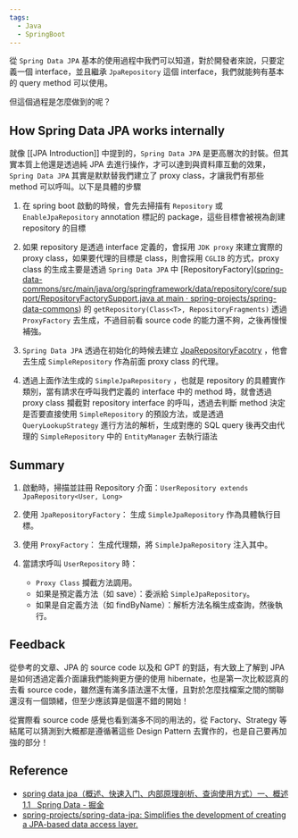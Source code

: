 ```yaml
---
tags:
  - Java
  - SpringBoot
---
```


從 `Spring Data JPA` 基本的使用過程中我們可以知道，對於開發者來說，只要定義一個 interface，並且繼承 `JpaRepository` 這個 interface，我們就能夠有基本的 query method 可以使用。

但這個過程是怎麼做到的呢？

## How Spring Data JPA works internally 

就像 [[JPA Introduction]] 中提到的，`Spring Data JPA` 是更高層次的封裝。但其實本質上他還是透過純 JPA 去進行操作，才可以達到與資料庫互動的效果，`Spring Data JPA` 其實是默默替我們建立了 proxy class，才讓我們有那些 method 可以呼叫。以下是具體的步驟

1. 在 spring boot 啟動的時候，會先去掃描有 `Repository` 或 `EnableJpaRepository` annotation 標記的 package，這些目標會被視為創建 repository 的目標

2. 如果 repository 是透過 interface 定義的，會採用 `JDK proxy` 來建立實際的 proxy class，如果要代理的目標是 class，則會採用 `CGLIB` 的方式，proxy class 的生成主要是透過 `Spring Data JPA` 中 [RepositoryFactory]([spring-data-commons/src/main/java/org/springframework/data/repository/core/support/RepositoryFactorySupport.java at main · spring-projects/spring-data-commons](https://github.com/spring-projects/spring-data-commons/blob/main/src/main/java/org/springframework/data/repository/core/support/RepositoryFactorySupport.java))  的 `getRepository(Class<T>, RepositoryFragments)` 透過 `ProxyFactory` 去生成，不過目前看 source code 的能力還不夠，之後再慢慢補強。

3. `Spring Data JPA` 透過在初始化的時候去建立 [JpaRepositoryFacotry](https://github.com/spring-projects/spring-data-jpa/blob/main/spring-data-jpa/src/main/java/org/springframework/data/jpa/repository/support/JpaRepositoryFactory.java#L296) ，他會去生成 `SimpleRepository` 作為前面 proxy class 的代理。

4. 透過上面作法生成的 `SimpleJpaRepository` ，也就是 repository 的具體實作類別，當有請求在呼叫我們定義的 interface 中的 method 時，就會透過 proxy class 攔截對 repository interface 的呼叫，透過去判斷 method 決定是否要直接使用 `SimpleRepository` 的預設方法，或是透過 `QueryLookupStrategy` 進行方法的解析，生成對應的 SQL query 後再交由代理的 `SimpleRepository` 中的 `EntityManager` 去執行語法

## Summary

1. 啟動時，掃描並註冊 Repository 介面：`UserRepository extends JpaRepository<User, Long>`

2. 使用 `JpaRepositoryFactory`：
   生成 `SimpleJpaRepository` 作為具體執行目標。
   
3. 使用 `ProxyFactory`：
   生成代理類，將 `SimpleJpaRepository` 注入其中。
   
4. 當請求呼叫 `UserRepository` 時：
   - `Proxy Class` 攔截方法調用。
   - 如果是預定義方法（如 save）：委派給 `SimpleJpaRepository`。
   - 如果是自定義方法（如 findByName）：解析方法名稱生成查詢，然後執行。


## Feedback

從參考的文章、JPA 的 source code 以及和 GPT 的對話，有大致上了解到 JPA 是如何透過定義介面讓我們能夠更方便的使用 hibernate，也是第一次比較認真的去看 source code，雖然還有滿多語法還不太懂，且對於怎麼找檔案之間的關聯還沒有一個頭緒，但至少應該算是個還不錯的開始！ 

從實際看 source code 感覺也看到滿多不同的用法的，從 Factory、Strategy 等結尾可以猜測到大概都是遵循著這些 Design Pattern 去實作的，也是自己要再加強的部分！

## Reference

- [spring data jpa（概述、快速入门、内部原理剖析、查询使用方式）一、概述 1.1   Spring Data - 掘金](https://juejin.cn/post/6999782550910533645) 
- [spring-projects/spring-data-jpa: Simplifies the development of creating a JPA-based data access layer.](https://github.com/spring-projects/spring-data-jpa)